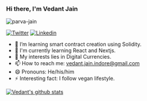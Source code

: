 ### Hi there, I'm **Vedant Jain** 

<p align="left"> <img src="https://komarev.com/ghpvc/?username=Vedantjn&label=Views&color=blue&style=plastic" alt="parva-jain" /> </p>

[![Twitter](https://img.shields.io/twitter/follow/Vedantjn?style=social)](https://twitter.com/VedantJn)
[![Linkedin](https://img.shields.io/badge/-LinkedIn-blue?style=flat-square&logo=Linkedin&logoColor=white&link=https://www.linkedin.com/in/vedant-jain-192915194/)](https://www.linkedin.com/in/vedant-jain-192915194/)




- 🌱 I’m learning smart contract creation using Solidity.
- 📗 I'm currently learning React and Nextjs.
- 💬 My interests lies in Digital Currencies.
- 📫 How to reach me: vedant.jain.indore@gmail.com
- 😄 Pronouns: He/his/him
- ⚡ Interesting fact: I follow vegan lifestyle. 


[![Vedant's github stats](https://github-readme-stats.vercel.app/api?username=Vedantjn&theme=merko&show_icons=true)](https://github.com/Vedantjn/github-readme-stats)
